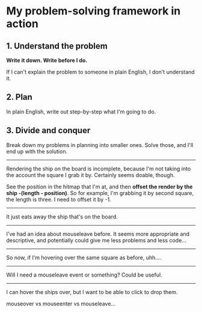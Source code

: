 # My problem-solving framework in action

## 1. Understand the problem

**Write it down. Write before I do.**

If I can't explain the problem to someone in plain English, I don't understand it.

## 2. Plan

In plain English, write out step-by-step what I'm going to do.

## 3. Divide and conquer

Break down my problems in planning into smaller ones.
Solve those, and I'll end up with the solution.

---

Rendering the ship on the board is incomplete, because I'm not taking into the account the square I grab it by. Certainly seems doable, though.

See the position in the hitmap that I'm at, and then **offset the render by the ship -(length - position)**.
So for example, I'm grabbing it by second square, the length is three.
I need to offset it by -1.

---

It just eats away the ship that's on the board.

---

I've had an idea about mouseleave before. It seems more appropriate and descriptive, and potentially could give me less problems and less code...

---

So now, if I'm hovering over the same square as before, uhh....

---

Will I need a mouseleave event or something? Could be useful.

---

I can hover the ships over, but I want to be able to click to drop them.

mouseover vs mouseenter vs mouseleave...
